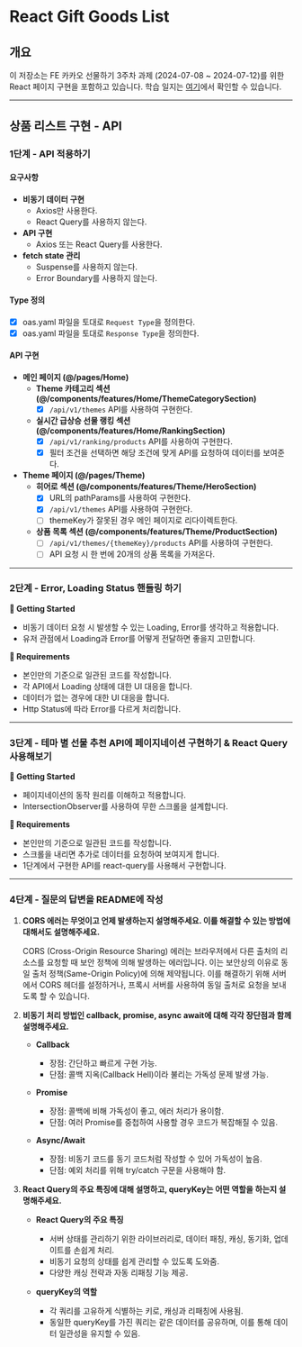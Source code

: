 # React Gift Goods List

## 개요

이 저장소는 FE 카카오 선물하기 3주차 과제 (2024-07-08 ~ 2024-07-12)를 위한 React 페이지 구현을 포함하고 있습니다. 학습 일지는 [여기](https://www.notion.so/TIL-FE-25dbeb894e884b889eca0fa3e4e13904)에서 확인할 수 있습니다.

---

## 상품 리스트 구현 - API

### 1단계 - API 적용하기

#### 요구사항

- **비동기 데이터 구현**
  - Axios만 사용한다.
  - React Query를 사용하지 않는다.
- **API 구현**
  - Axios 또는 React Query를 사용한다.
- **fetch state 관리**
  - Suspense를 사용하지 않는다.
  - Error Boundary를 사용하지 않는다.

#### Type 정의

- [x] oas.yaml 파일을 토대로 `Request Type`을 정의한다.
- [x] oas.yaml 파일을 토대로 `Response Type`을 정의한다.

#### API 구현

- **메인 페이지 (@/pages/Home)**
  - **Theme 카테고리 섹션(@/components/features/Home/ThemeCategorySection)**
    - [x] `/api/v1/themes` API를 사용하여 구현한다.
  - **실시간 급상승 선물 랭킹 섹션(@/components/features/Home/RankingSection)**
    - [x] `/api/v1/ranking/products` API를 사용하여 구현한다.
    - [x] 필터 조건을 선택하면 해당 조건에 맞게 API를 요청하여 데이터를 보여준다.

- **Theme 페이지 (@/pages/Theme)**
  - **히어로 섹션 (@/components/features/Theme/HeroSection)**
    - [x] URL의 pathParams를 사용하여 구현한다.
    - [x] `/api/v1/themes` API를 사용하여 구현한다.
    - [ ] themeKey가 잘못된 경우 메인 페이지로 리다이렉트한다.
  - **상품 목록 섹션 (@/components/features/Theme/ProductSection)**
    - [ ] `/api/v1/themes/{themeKey}/products` API를 사용하여 구현한다.
    - [ ] API 요청 시 한 번에 20개의 상품 목록을 가져온다.

---

### 2단계 - Error, Loading Status 핸들링 하기

**🚀 Getting Started**

- 비동기 데이터 요청 시 발생할 수 있는 Loading, Error를 생각하고 적용합니다.
- 유저 관점에서 Loading과 Error를 어떻게 전달하면 좋을지 고민합니다.

**📝 Requirements**

- 본인만의 기준으로 일관된 코드를 작성합니다.
- 각 API에서 Loading 상태에 대한 UI 대응을 합니다.
- 데이터가 없는 경우에 대한 UI 대응을 합니다.
- Http Status에 따라 Error를 다르게 처리합니다.

---

### 3단계 - 테마 별 선물 추천 API에 페이지네이션 구현하기 & React Query 사용해보기

**🚀 Getting Started**

- 페이지네이션의 동작 원리를 이해하고 적용합니다.
- IntersectionObserver를 사용하여 무한 스크롤을 설계합니다.

**📝 Requirements**

- 본인만의 기준으로 일관된 코드를 작성합니다.
- 스크롤을 내리면 추가로 데이터를 요청하여 보여지게 합니다.
- 1단계에서 구현한 API를 react-query를 사용해서 구현합니다.

---

### 4단계 - 질문의 답변을 README에 작성

1. **CORS 에러는 무엇이고 언제 발생하는지 설명해주세요. 이를 해결할 수 있는 방법에 대해서도 설명해주세요.**

   CORS (Cross-Origin Resource Sharing) 에러는 브라우저에서 다른 출처의 리소스를 요청할 때 보안 정책에 의해 발생하는 에러입니다. 이는 보안상의 이유로 동일 출처 정책(Same-Origin Policy)에 의해 제약됩니다. 이를 해결하기 위해 서버에서 CORS 헤더를 설정하거나, 프록시 서버를 사용하여 동일 출처로 요청을 보내도록 할 수 있습니다.

2. **비동기 처리 방법인 callback, promise, async await에 대해 각각 장단점과 함께 설명해주세요.**

   - **Callback**
     - 장점: 간단하고 빠르게 구현 가능.
     - 단점: 콜백 지옥(Callback Hell)이라 불리는 가독성 문제 발생 가능.

   - **Promise**
     - 장점: 콜백에 비해 가독성이 좋고, 에러 처리가 용이함.
     - 단점: 여러 Promise를 중첩하여 사용할 경우 코드가 복잡해질 수 있음.

   - **Async/Await**
     - 장점: 비동기 코드를 동기 코드처럼 작성할 수 있어 가독성이 높음.
     - 단점: 예외 처리를 위해 try/catch 구문을 사용해야 함.

3. **React Query의 주요 특징에 대해 설명하고, queryKey는 어떤 역할을 하는지 설명해주세요.**

   - **React Query의 주요 특징**
     - 서버 상태를 관리하기 위한 라이브러리로, 데이터 패칭, 캐싱, 동기화, 업데이트를 손쉽게 처리.
     - 비동기 요청의 상태를 쉽게 관리할 수 있도록 도와줌.
     - 다양한 캐싱 전략과 자동 리패칭 기능 제공.

   - **queryKey의 역할**
     - 각 쿼리를 고유하게 식별하는 키로, 캐싱과 리패칭에 사용됨.
     - 동일한 queryKey를 가진 쿼리는 같은 데이터를 공유하며, 이를 통해 데이터 일관성을 유지할 수 있음.